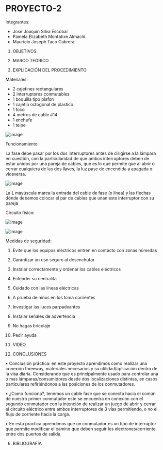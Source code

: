 # PROYECTO-2


Integrantes:

- Jose Joaquin Silva Escobar
- Pamela Elizabeth Montatixe Almachi
- Mauricio Joseph Taco Cabrera

1. OBJETIVOS



2. MARCO TEÓRICO



3. EXPLICACIÓN DEL PROCEDIMIENTO

Materiales:

- 2 cajetines rectangulares
- 2 interruptores conmutables
- 1 boquilla tipo plafon
- 1 cajetin octogonal de plastico
- 1 foco
- 4 metros de cable #14
- 1 enchufe
- 1 teipe

![image](https://user-images.githubusercontent.com/117045943/213477545-1569005f-452a-4306-8ff3-4c8d6e549a2a.png)

Funcionamiento:

La fase debe pasar por los dos interruptores antes de dirigirse a la lámpara en cuestión, con la particularidad de que ambos interruptores deben de estar unidos por una pareja de cables, que es lo que permite que al abrir o cerrar cualquiera de las dos llaves, la luz pase de encendida a apagada o viceversa.

![image](https://user-images.githubusercontent.com/117045943/213478429-8b3138fc-ae00-41ac-89cd-bba7eeea2f59.png)

La L mayúscula marca la entrada del cable de fase (o línea) y las flechas dónde debemos colocar el par de cables que unan este interruptor con su pareja

Circuito fisico:

![image](https://user-images.githubusercontent.com/117045943/213479192-072c49ba-b156-40c0-aefa-ba6e19b1b29f.png)

![image](https://user-images.githubusercontent.com/117045943/213479225-ffd8fe59-f84d-4658-99bb-97da7bb67672.png)

Medidas de seguridad:

1. Evite que los equipos eléctricos entren en contacto con zonas húmedas
2. Garantizar un uso seguro al desenchufar
3. Instalar correctamente y ordenar los cables eléctricos
4. Entender su centralita
5. Cuidado con las líneas eléctricas
6. A prueba de niños en los toma corrientes
7. Investigar las luces parpadeantes
8. Instalar señales de advertencia
9. No hagas bricolaje
10. Pedir ayuda

4. VIDEO



5. CONCLUSIONES

•	Conclusión práctica: en este proyecto aprendimos como realizar una conexión threeway, materiales necesarios y su utilidad/aplicación dentro de la visa diaria. Considerando que es principalmente usado para controlar una o mas lámparas/consumidores desde dos localizaciones distintas, en casos particulares refiriéndonos a las posiciones de los conmutadores.

•	¿Como funciona?, tenemos un cable fase que se conecta hacia el común de nuestro primer conmutador este se encuentra en conexión con el segundo conmutador con la intención de realizar un juego de abrir y cerrar el circuito eléctrico entre ambos interruptores de 3 vías permitiendo, o no el flujo de corriente hacia la carga.

•	En esta practica aprendimos que  un conmutador es un tipo de interruptor que permite modificar el camino que deben seguir los electrones/corriente entre dos puertos de salida.

6. BIBLIOGRAFÍA

